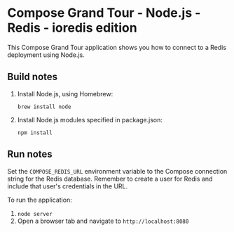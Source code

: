 # Compose Grand Tour - Node.js - Redis - ioredis edition

This Compose Grand Tour application shows you how to connect to a Redis deployment using Node.js.

## Build notes

1. Install Node.js, using Homebrew:

    ```shell
    brew install node
    ```

2. Install Node.js modules specified in package.json:

    ```shell
    npm install
    ```

## Run notes

Set the `COMPOSE_REDIS_URL` environment variable to the Compose connection string for the Redis database. Remember to create a user for Redis and include that user's credentials in the URL.

To run the application:

1. `node server`
2. Open a browser tab and navigate to `http://localhost:8080`


